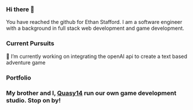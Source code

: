 ### Hi there 👋
You have reached the github for Ethan Stafford. I am a software engineer with a background in full stack web development and game development.
<!--
**ethan-st-dev/ethan-st-dev** is a ✨ _special_ ✨ repository because its `README.md` (this file) appears on your GitHub profile.

Here are some ideas to get you started:

 🔭 I’m currently working on integrating the openAI api to create a text based adventure game
- 🌱 I’m currently learning ...
- 👯 I’m looking to collaborate on ...
- 🤔 I’m looking for help with ...
- 💬 Ask me about ...
- 📫 How to reach me: ...
- 😄 Pronouns: ...
- ⚡ Fun fact: ...
-->
### Current Pursuits
 🔭 I’m currently working on integrating the openAI api to create a text based adventure game

 ### Portfolio

 ### My brother and I, [Quasy14](https://github.com/quasy14) run our own game development studio. Stop on by!
